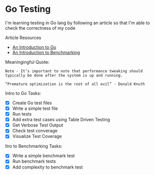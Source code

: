# Go Testing
I'm learning testing in Go lang by following an article so that I'm able to check the correctness of my code

Article Resources
- [An Introduction to Go](https://tutorialedge.net/golang/intro-testing-in-go/)
- [An Introduction to Benchmarking](https://tutorialedge.net/golang/benchmarking-your-go-programs/)

Meaningingful Quote:
```
Note - It’s important to note that performance tweaking should typically be done after the system is up and running.

“Premature optimization is the root of all evil” - Donald Knuth
```

Intro to Go Tasks:
- [x] Create Go test files
- [x] Write a simple test file
- [x] Run tests
- [x] Add extra test cases using Table Driven Testing 
- [x] Get Verbose Test Output
- [x] Check test converage
- [x] Visualize Test Coverage 

Itro to Benchmarking Tasks:
- [x] Write a simple benchmark test
- [x] Run benchmark tests
- [x] Add complexity to benchmark test